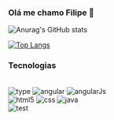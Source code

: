 ### Olá me chamo Filipe 👋

![Anurag's GitHub stats](https://github-readme-stats.vercel.app/api?username=Ftsantana1&theme=merko)


[![Top Langs](https://github-readme-stats.vercel.app/api/top-langs/?username=Ftsantana1&layout=compact)](https://github.com/anuraghazra/github-readme-stats)

### Tecnologias 

<div style="display: inline_block"><br/>
  <img
    aling="center"
    alt="type"
    src="https://img.shields.io/badge/TypeScript-007ACC?style=for-the-badge&logo=typescript&logoColor=white"
  />
  <img
    aling="center"
    alt="angular"
    src="https://img.shields.io/badge/Angular-DD0031?style=for-the-badge&logo=angular&logoColor=white"
  />
  <img
    aling="center"
    alt="angularJs"
    src="https://img.shields.io/badge/AngularJS-E23237?style=for-the-badge&logo=angularjs&logoColor=white"
  /><br/>
  <img
    aling="center"
    alt="html5"
    src="https://img.shields.io/badge/HTML5-E34F26?style=for-the-badge&logo=html5&logoColor=white"
  />
  <img
    aling="center"
    alt="css"
    src="https://img.shields.io/badge/CSS3-1572B6?style=for-the-badge&logo=css3&logoColor=white"
  />
  <img
    aling="center"
    alt="java"
    src="https://img.shields.io/badge/Java-ED8B00?style=for-the-badge&logo=openjdk&logoColor=white"
  /><br/>
  <img
    aling="center"
    alt="test"
    src="https://img.shields.io/badge/testing%20library-323330?style=for-the-badge&logo=testing-library&logoColor=red"
  />
</div>
